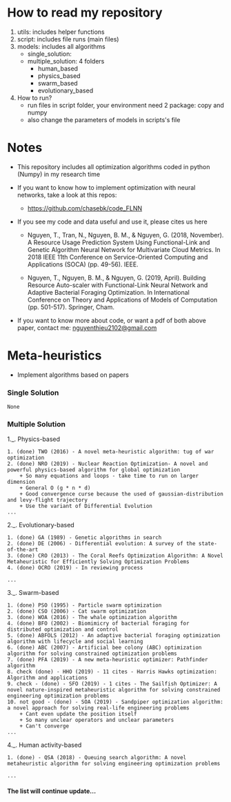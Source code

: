 # How to read my repository
1. utils: includes helper functions
2. script: includes file runs (main files)
3. models: includes all algorithms 
    * single_solution: 
    * multiple_solution: 4 folders
        * human_based
        * physics_based
        * swarm_based
        * evolutionary_based
4. How to run?
    * run files in script folder, your environment need 2 package: copy and numpy
    * also change the parameters of models in scripts's file

# Notes
* This repository includes all optimization algorithms coded in python (Numpy) in my research time
* If you want to know how to implement optimization with neural networks, take a look at this repos:
    * https://github.com/chasebk/code_FLNN

* If you see my code and data useful and use it, please cites us here

    * Nguyen, T., Tran, N., Nguyen, B. M., & Nguyen, G. (2018, November). A Resource Usage Prediction System Using Functional-Link and Genetic Algorithm Neural Network for Multivariate Cloud Metrics. In 2018 IEEE 11th Conference on Service-Oriented Computing and Applications (SOCA) (pp. 49-56). IEEE.

    * Nguyen, T., Nguyen, B. M., & Nguyen, G. (2019, April). Building Resource Auto-scaler with Functional-Link Neural Network and Adaptive Bacterial Foraging Optimization. In International Conference on Theory and Applications of Models of Computation (pp. 501-517). Springer, Cham.

* If you want to know more about code, or want a pdf of both above paper, contact me: nguyenthieu2102@gmail.com


# Meta-heuristics
- Implement algorithms based on papers

### Single Solution
```code
None
```

### Multiple Solution
1._. Physics-based
```code
1. (done) TWO (2016) - A novel meta-heuristic algorithm: tug of war optimization
2. (done) NRO (2019) - Nuclear Reaction Optimization- A novel and powerful physics-based algorithm for global optimization
    + So many equations and loops - take time to run on larger dimension 
    + General O (g * n * d) 
    + Good convergence curse because the used of gaussian-distribution and levy-flight trajectory
    + Use the variant of Differential Evolution
...
```

2._. Evolutionary-based
```code 
1. (done) GA (1989) - Genetic algorithms in search
2. (done) DE (2006) - Differential evolution: A survey of the state-of-the-art
3. (done) CRO (2013) - The Coral Reefs Optimization Algorithm: A Novel Metaheuristic for Efficiently Solving Optimization Problems
4. (done) OCRO (2019) - In reviewing process

...
```

3._. Swarm-based
```code
1. (done) PSO (1995) - Particle swarm optimization
2. (done) CSO (2006) - Cat swarm optimization
3. (done) WOA (2016) - The whale optimization algorithm
4. (done) BFO (2002) - Biomimicry of bacterial foraging for distributed optimization and control
5. (done) ABFOLS (2012) - An adaptive bacterial foraging optimization algorithm with lifecycle and social learning
6. (done) ABC (2007) - Artificial bee colony (ABC) optimization algorithm for solving constrained optimization problems
7. (done) PFA (2019) - A new meta-heuristic optimizer: Pathfinder algorithm
8. check (done) - HHO (2019) - 11 cites - Harris Hawks optimization: Algorithm and applications
9. check - (done) - SFO (2019) - 1 cites - The Sailfish Optimizer: A novel nature-inspired metaheuristic algorithm for solving constrained engineering optimization problems
10. not good - (done) - SOA (2019) - Sandpiper optimization algorithm: a novel approach for solving real-life engineering problems
    + Cant even update the position itself
    + So many unclear operators and unclear parameters
    + Can't converge
...
```

4._. Human activity-based
```code
1. (done) - QSA (2018) - Queuing search algorithm: A novel metaheuristic algorithm for solving engineering optimization problems

... 
```

#### The list will continue update...
